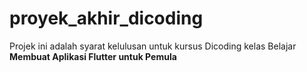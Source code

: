 # proyek_akhir_dicoding

Projek ini adalah syarat kelulusan untuk kursus Dicoding kelas Belajar **Membuat Aplikasi Flutter untuk Pemula**
